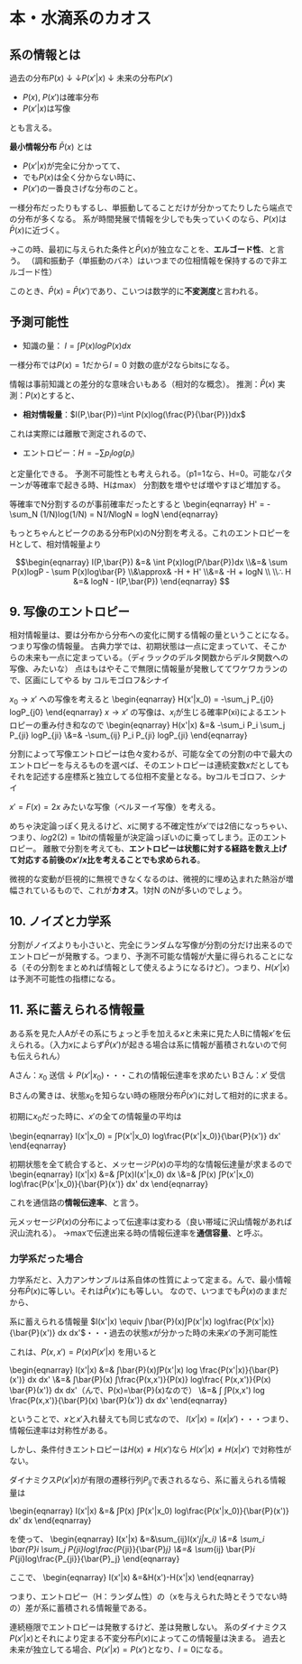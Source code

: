# 本・水滴系のカオス

## 系の情報とは


過去の分布$P(x)$
↓
↓$P(x'|x)$
↓
未来の分布$P(x')$

- $P(x)$, $P(x')$は確率分布
- $P(x'|x)$は写像

とも言える。

**最小情報分布** $\bar{P}(x)$ とは
- $P(x'|x)$が完全に分かってて、
- でも$P(x)$は全く分からない時に、
- $P(x')$の一番良さげな分布のこと。

一様分布だったりもするし、単振動してることだけが分かってたりしたら端点での分布が多くなる。
系が時間発展で情報を少しでも失っていくのなら、$P(x)$は$\bar{P}(x)$に近づく。

→この時、最初に与えられた条件と$\bar{P}(x)$が独立なことを、**エルゴード性**、と言う。
（調和振動子（単振動のバネ）はいつまでの位相情報を保持するので非エルゴード性）

このとき、$\bar{P}(x)$ = $\bar{P}(x')$であり、こいつは数学的に**不変測度**と言われる。


## 予測可能性

- 知識の量： $I = \int P(x)logP(x)dx$

一様分布では$P(x)=1$だから$I=0$
対数の底が2ならbitsになる。

情報は事前知識との差分的な意味合いもある（相対的な概念）。
推測：$\bar{P}(x)$
実測：$P(x)$とすると、

- **相対情報量**：$I(P,\bar{P})=\int P(x)log(\frac{P}{\bar{P}})dx$

これは実際には離散で測定されるので、
- エントロピー：$H = -\sum p_i log(p_i)$

と定量化できる。
予測不可能性とも考えられる。（p1=1なら、H=0。可能なパターンが等確率で起きる時、Hはmax）
分割数を増やせば増やすほど増加する。

等確率でN分割するのが事前確率だったとすると
\begin{eqnarray}
H' = -\sum_N (1/N)log(1/N) = N*1/N*logN = logN
\end{eqnarray}

もっとちゃんとピークのある分布P(x)のN分割を考える。これのエントロピーをHとして、相対情報量より

$$\begin{eqnarray}
I(P,\bar{P})
&=& \int P(x)log(P/\bar{P})dx
\\&=& \sum P(x)logP - \sum P(x)log\bar{P}
\\&\approx& -H + H'
\\&=& -H + logN
\\
\\∴ H &=& logN - I(P,\bar{P})
\end{eqnarray}
$$

## 9. 写像のエントロピー

相対情報量は、要は分布から分布への変化に関する情報の量ということになる。つまり写像の情報量。
古典力学では、初期状態は一点に定まっていて、そこからの未来も一点に定まっている。（ディラックのデルタ関数からデルタ関数への写像、みたいな）
点はもはやそこで無限に情報量が発散しててワケワカランので、区画にしてやる by コルモゴロフ&シナイ

$x_0→x'$ への写像を考えると
\begin{eqnarray}
H(x'|x_0) = -\sum_j P_{j0} logP_{j0}
\end{eqnarray}
$x→x'$ の写像は、$x_i$が生じる確率P(xi)によるエントロピーの重み付き和なので
\begin{eqnarray}
H(x'|x) &=& -\sum_i P_i \sum_j P_{ji} logP_{ji}
\\&=& -\sum_{ij} P_i P_{ji} logP_{ji}
\end{eqnarray}

分割によって写像エントロピーは色々変わるが、可能な全ての分割の中で最大のエントロピーを与えるものを選べば、そのエントロピーは連続変数$x$だとしてもそれを記述する座標系と独立してる位相不変量となる。byコルモゴロフ、シナイ

$x'=F(x) = 2x$ みたいな写像（ベルヌーイ写像）を考える。

めちゃ決定論っぽく見えるけど、$x$に関する不確定性が$x'$では2倍になっちゃい、つまり、$log2(2)=1bit$の情報量が決定論っぽいのに乗ってしまう。正のエントロピー。
離散で分割を考えても、**エントロピーは状態に対する経路を数え上げて対応する前後の$x'/x$比を考えることでも求められる**。

微視的な変動が巨視的に無視できなくなるのは、微視的に埋め込まれた熱浴が増幅されているもので、これが**カオス**。1対N のNが多いのでしょう。


## 10. ノイズと力学系

分割がノイズよりも小さいと、完全にランダムな写像が分割の分だけ出来るのでエントロピーが発散する。つまり、予測不可能な情報が大量に得られることになる（その分割をまとめれば情報として使えるようになるけど）。つまり、$H(x'|x)$は予測不可能性の指標になる。


## 11. 系に蓄えられる情報量

ある系を見た人Aがその系にちょっと手を加える$x$と未来に見た人Bに情報$x'$を伝えられる。（入力$x$によらず$\bar{P}(x')$が起きる場合は系に情報が蓄積されないので何も伝えられん）

Aさん：$x_0$ 送信
↓ $P(x'|x_0)$・・・これの情報伝達率を求めたい
Bさん：$x'$ 受信

Bさんの驚きは、状態$x_0$を知らない時の極限分布$\bar{P}(x')$に対して相対的に求まる。

初期に$x_0$だった時に、$x'$の全ての情報量の平均は

\begin{eqnarray}
I(x'|x_0) = ∫P(x'|x_0) log\frac{P(x'|x_0)}{\bar{P}(x')} dx'
\end{eqnarray}

初期状態を全て統合すると、メッセージ$P(x)$の平均的な情報伝達量が求まるので
\begin{eqnarray}
I(x'|x) &=& ∫P(x)I(x'|x_0) dx
\\&=& ∫P(x) ∫P(x'|x_0) log\frac{P(x'|x_0)}{\bar{P}(x')} dx' dx
\end{eqnarray}

これを通信路の**情報伝達率**、と言う。

元メッセージ$P(x)$の分布によって伝達率は変わる（良い帯域に沢山情報があれば沢山流れる）。
→maxで伝達出来る時の情報伝達率を**通信容量**、と呼ぶ。


### 力学系だった場合

力学系だと、入力アンサンブルは系自体の性質によって定まる。んで、最小情報分布$\bar{P}(x)$に等しい。それは$\bar{P}(x')$にも等しい。
なので、いつまでも$\bar{P}(x)$のままだから、

系に蓄えられる情報量 $I(x'|x) \equiv ∫\bar{P}(x)∫P(x'|x) log\frac{P(x'|x)}{\bar{P}(x')} dx dx'$・・・過去の状態$x$が分かった時の未来$x'$の予測可能性

これは、$P(x,x') = P(x)P(x'|x)$ を用いると

\begin{eqnarray}
I(x'|x) &=& ∫\bar{P}(x)∫P(x'|x) log \frac{P(x'|x)}{\bar{P}(x')} dx dx'
\\&=&  ∫\bar{P}(x) ∫\frac{P(x,x')}{P(x)} log\frac{ P(x,x')}{P(x) \bar{P}(x')} dx dx'（んで、P(x)=\bar{P}(x)なので）
\\&=& ∫ ∫P(x,x') log \frac{P(x,x')}{\bar{P}(x) \bar{P}(x')}  dx dx'
\end{eqnarray}

ということで、$x$と$x'$入れ替えても同じ式なので、
$I(x'|x) = I(x|x')$・・・つまり、情報伝達率は対称性がある。

しかし、条件付きエントロピーは$H(x)\ne H(x')$なら
$H(x'|x) \ne H(x|x')$
で対称性がない。

ダイナミクス$P(x'|x)$が有限の遷移行列$P_{ij}$で表されるなら、系に蓄えられる情報量は

\begin{eqnarray}
I(x'|x) &=& ∫P(x) ∫P(x'|x_0) log\frac{P(x'|x_0)}{\bar{P}(x')} dx' dx
\end{eqnarray}

を使って、
\begin{eqnarray}
I(x'|x) &=&\sum_{ij}I(x'_j|x_i)
\\&=& \sum_i \bar{P}_i \sum_j P_{ji}log\frac{P_{ji}}{\bar{P}_j}
\\&=& \sum_{ij} \bar{P}_i P_{ji}log\frac{P_{ji}}{\bar{P}_j}
\end{eqnarray}

ここで、
\begin{eqnarray}
I(x'|x) &=&H(x')-H(x'|x)
\end{eqnarray}

つまり、エントロピー（H：ランダム性）の（xを与えられた時とそうでない時の）差が系に蓄積される情報量である。

連続極限でエントロピーは発散するけど、差は発散しない。
系のダイナミクス$P(x'|x)$とそれにより定まる不変分布$\bar{P}(x)$によってこの情報量は決まる。
過去と未来が独立してる場合、$P(x'|x)=P(x')$となり、$I=0$になる。
